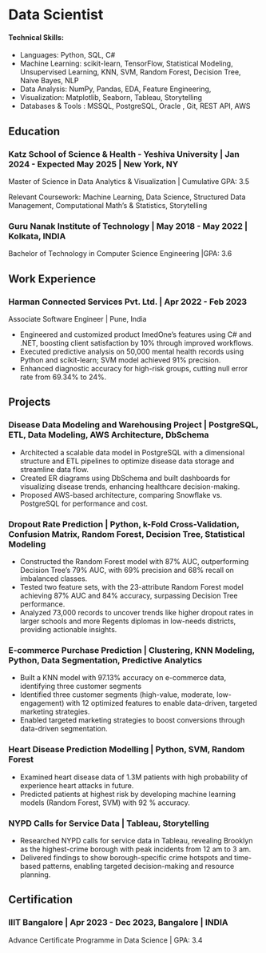 # Data Scientist

#### Technical Skills: 
- 	Languages: Python, SQL, C#
- 	Machine Learning: scikit-learn, TensorFlow, Statistical Modeling, Unsupervised Learning, KNN, SVM, Random Forest, Decision Tree, Naive Bayes, NLP
- 	Data Analysis: NumPy, Pandas, EDA, Feature Engineering,
- 	Visualization: Matplotlib, Seaborn, Tableau, Storytelling
- 	Databases & Tools : MSSQL, PostgreSQL, Oracle , Git, REST API, AWS  


## Education
### Katz School of Science & Health - Yeshiva University                       | Jan 2024 - Expected May 2025 | New York, NY 
Master of Science in Data Analytics & Visualization	                                                    | Cumulative GPA: 3.5

Relevant Coursework: Machine Learning, Data Science, Structured Data Management, Computational Math’s & Statistics, Storytelling
### Guru Nanak Institute of Technology                                              |  May 2018 - May 2022 | Kolkata, INDIA	
Bachelor of Technology in Computer Science Engineering	                                                            |GPA: 3.6

## Work Experience
### Harman Connected Services Pvt. Ltd. |                                                               Apr 2022 - Feb 2023	
Associate Software Engineer  |                                                                                    Pune, India
- Engineered and customized product ImedOne’s features using C# and .NET, boosting client satisfaction by 10% through improved workflows.
- Executed predictive analysis on 50,000 mental health records using Python and scikit-learn; SVM model achieved 91% precision.
- Enhanced diagnostic accuracy for high-risk groups, cutting null error rate from 69.34% to 24%.

## Projects
### Disease Data Modeling and Warehousing Project | PostgreSQL, ETL, Data Modeling, AWS Architecture, DbSchema
- Architected a scalable data model in PostgreSQL with a dimensional structure and ETL pipelines to optimize disease data storage and streamline data flow.
- Created ER diagrams using DbSchema and built dashboards for visualizing disease trends, enhancing healthcare decision-making.
- Proposed AWS-based architecture, comparing Snowflake vs. PostgreSQL for performance and cost.
  
### Dropout Rate Prediction | Python, k-Fold Cross-Validation, Confusion Matrix, Random Forest, Decision Tree, Statistical Modeling
- Constructed the Random Forest model with 87% AUC, outperforming Decision Tree’s 79% AUC, with 69% precision and 68% recall on imbalanced classes.
- Tested two feature sets, with the 23-attribute Random Forest model achieving 87% AUC and 84% accuracy, surpassing Decision Tree performance.
- Analyzed 73,000 records to uncover trends like higher dropout rates in larger schools and more Regents diplomas in low-needs districts, providing actionable insights.
  
### E-commerce Purchase Prediction | Clustering, KNN Modeling, Python, Data Segmentation, Predictive Analytics
- Built a KNN model with 97.13% accuracy on e-commerce data, identifying three customer segments
- Identified three customer segments (high-value, moderate, low-engagement) with 12 optimized features to enable data-driven, targeted marketing strategies.
- Enabled targeted marketing strategies to boost conversions through data-driven segmentation.
  
### Heart Disease Prediction Modelling | Python, SVM, Random Forest
- Examined heart disease data of 1.3M patients with high probability of experience heart attacks in future.
- Predicted patients at highest risk by developing machine learning models (Random Forest, SVM) with 92 % accuracy.
  
### NYPD Calls for Service Data | Tableau, Storytelling
- Researched NYPD calls for service data in Tableau, revealing Brooklyn as the highest-crime borough with peak incidents from 12 am to 3 am.
- Delivered findings to show borough-specific crime hotspots and time-based patterns, enabling targeted decision-making and resource planning.

## Certification 
### IIIT Bangalore                                            |                        Apr 2023 - Dec 2023, Bangalore | INDIA
Advance Certificate Programme in Data Science                                                                    |  GPA: 3.4                


